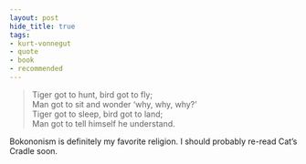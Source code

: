 ```yaml
---
layout: post
hide_title: true
tags:
- kurt-vonnegut
- quote
- book
- recommended
---
```

> Tiger got to hunt, bird got to fly;  
> Man got to sit and wonder ‘why, why, why?’  
> Tiger got to sleep, bird got to land;  
> Man got to tell himself he understand.

Bokononism is definitely my favorite religion. I should probably re-read Cat’s Cradle soon.
